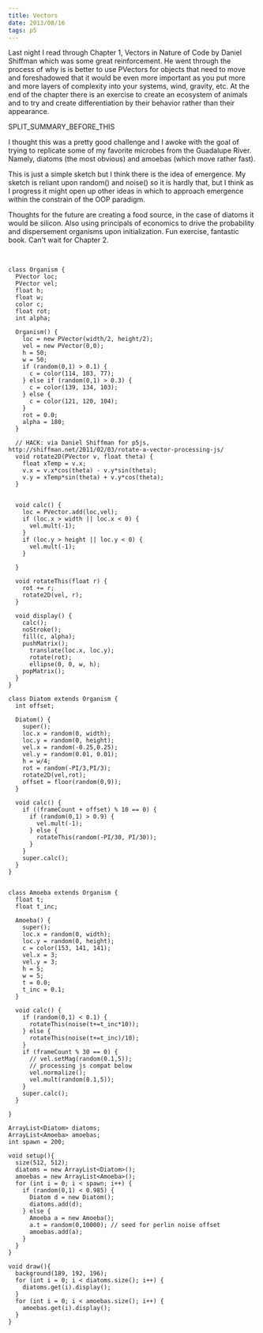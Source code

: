 ```yaml
---
title: Vectors
date: 2013/08/16
tags: p5
---
```




Last night I read through Chapter 1, Vectors in Nature of Code by Daniel Shiffman which was some great reinforcement. He went through the process of why is is better to use PVectors for objects that need to move and foreshadowed that it would be even more important as you put more and more layers of complexity into your systems, wind, gravity, etc. At the end of the chapter there is an exercise to create an ecosystem of animals and to try and create differentiation by their behavior rather than their appearance.

SPLIT\_SUMMARY\_BEFORE\_THIS

I thought this was a pretty good challenge and I awoke with the goal of trying to replicate some of my favorite microbes from the Guadalupe River. Namely, diatoms (the most obvious) and amoebas (which move rather fast).

This is just a simple sketch but I think there is the idea of emergence. My sketch is reliant upon random() and noise() so it is hardly that, but I think as I progress it might open up other ideas in which to approach emergence within the constrain of the OOP paradigm.

Thoughts for the future are creating a food source, in the case of diatoms it would be silicon. Also using principals of economics to drive the probability and dispersement organisms upon initialization. Fun exercise, fantastic book. Can't wait for Chapter 2.

<canvas id="ch01sketch" data-processing-sources="ch_01_sketch.pde" width="970" height="247">
</canvas>
<br>

<pre><code data-language="java">class Organism {
  PVector loc;
  PVector vel;
  float h;
  float w;
  color c;
  float rot;
  int alpha;

  Organism() {
    loc = new PVector(width/2, height/2);
    vel = new PVector(0,0);
    h = 50;
    w = 50;
    if (random(0,1) &gt; 0.1) {
      c = color(114, 103, 77);
    } else if (random(0,1) &gt; 0.3) {
      c = color(139, 134, 103);
    } else {
      c = color(121, 120, 104);
    }
    rot = 0.0;
    alpha = 180;
  }

  // HACK: via Daniel Shiffman for p5js, http://shiffman.net/2011/02/03/rotate-a-vector-processing-js/
  void rotate2D(PVector v, float theta) {
    float xTemp = v.x;
    v.x = v.x*cos(theta) - v.y*sin(theta);
    v.y = xTemp*sin(theta) + v.y*cos(theta);
  }


  void calc() {
    loc = PVector.add(loc,vel);
    if (loc.x &gt; width || loc.x &lt; 0) {
      vel.mult(-1);
    }
    if (loc.y &gt; height || loc.y &lt; 0) {
      vel.mult(-1);
    }

  }

  void rotateThis(float r) {
    rot += r;
    rotate2D(vel, r);
  }

  void display() {
    calc();
    noStroke();
    fill(c, alpha);
    pushMatrix();
      translate(loc.x, loc.y);
      rotate(rot);
      ellipse(0, 0, w, h);
    popMatrix();
  }
}

class Diatom extends Organism {
  int offset;

  Diatom() {
    super();
    loc.x = random(0, width);
    loc.y = random(0, height);
    vel.x = random(-0.25,0.25);
    vel.y = random(0.01, 0.01);
    h = w/4;
    rot = random(-PI/3,PI/3);
    rotate2D(vel,rot);
    offset = floor(random(0,9));
  }

  void calc() {
    if ((frameCount + offset) % 10 == 0) {
      if (random(0,1) &gt; 0.9) {
        vel.mult(-1);
      } else {
        rotateThis(random(-PI/30, PI/30));
      }
    }
    super.calc();
  }
}


class Amoeba extends Organism {
  float t;
  float t_inc;

  Amoeba() {
    super();
    loc.x = random(0, width);
    loc.y = random(0, height);
    c = color(153, 141, 141);
    vel.x = 3;
    vel.y = 3;
    h = 5;
    w = 5;
    t = 0.0;
    t_inc = 0.1;
  }

  void calc() {
    if (random(0,1) &lt; 0.1) {
      rotateThis(noise(t+=t_inc*10));
    } else {
      rotateThis(noise(t+=t_inc)/10);
    }
    if (frameCount % 30 == 0) {
      // vel.setMag(random(0.1,5));
      // processing js compat below
      vel.normalize();
      vel.mult(random(0.1,5));
    }
    super.calc();
  }

}

ArrayList&lt;Diatom&gt; diatoms;
ArrayList&lt;Amoeba&gt; amoebas;
int spawn = 200;

void setup(){
  size(512, 512);
  diatoms = new ArrayList&lt;Diatom&gt;();
  amoebas = new ArrayList&lt;Amoeba&gt;();
  for (int i = 0; i &lt; spawn; i++) {
    if (random(0,1) &lt; 0.985) {
      Diatom d = new Diatom();
      diatoms.add(d);
    } else {
      Amoeba a = new Amoeba();
      a.t = random(0,10000); // seed for perlin noise offset
      amoebas.add(a);
    }
  }
}

void draw(){
  background(189, 192, 196);
  for (int i = 0; i &lt; diatoms.size(); i++) {
    diatoms.get(i).display();
  }
  for (int i = 0; i &lt; amoebas.size(); i++) {
    amoebas.get(i).display();
  }
}
</code></pre>





